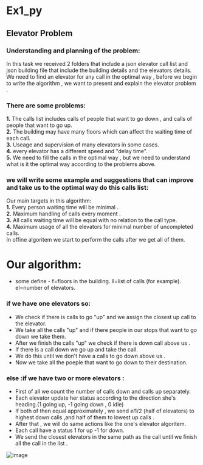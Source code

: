 # Ex1_py
## Elevator Problem
### Understanding and planning of the problem: 
In this task we received 2 folders that include a json elevator call list and json building file that include the building details and the elevators details. <br />
We need to find an elevator for any call in the optimal way , before we begin to write the algorithm , we want to present and explain the elevator problem .
### There are some problems:
**1.** The calls list includes calls of people that want to go down , and calls of people that want to go up. <br />
**2.** The building may have many floors which can affect the waiting time of each call.<br />
**3.** Useage and supervision of many elevators in some cases. <br />
**4.** every elevator has a different speed and "delay time". <br />
**5.** We need to fill the calls in the optimal way , but we need to understand what is it the optimal way according to the problems above.
### we will write some example and suggestions that can improve and take us to the optimal way do this calls list:
Our main targets in this algorithm: <br />
**1.** Every person waiting time will be minimal . <br />
**2.** Maximum handling of calls every moment . <br />
**3.** All calls waiting time will be equal with no relation to the call type. <br />
**4.** Maximum usage of all the elevators for minimal number of uncompleted calls. <br />
 In offine algoritem we start to perform the calls after we get all of them.
 # Our algorithm:
 * some define - f=floors in the building.
                 ll=list of calls (for example).
                 el=number of elevators.
 ### if we have one elevators so:
 * We check if there is calls to go "up" and we assign the closest up call to the elevator.
 * We take all the calls "up" and if there people in our stops that want to go down we take them.
 * After we finish the calls "up" we check if there is down call above us .
 * If there is a call down we go up and take the call.
 * We do this until we don't have a calls to go down above us .
 * Now we take all the poeple that want to go down to their destination.
 ### else :if we have two or more elevators :
 * First of all we count the number of calls down and calls up separately.
 * Each elevator update her status according to the direction she's heading.(1 going up, -1 going down , 0 idle)
 * If both of then equal approximately , we send *el*1/2 (half of elevators) to highest down calls ,and half of them to lowest up calls .
 * After that , we will do same actions like the one's elevator algoritem.
 * Each call have a status 1 for up -1 for down.
 * We send the closest elevators in the same path as the call until we finish all the call in the list .


![image](https://user-images.githubusercontent.com/93033782/142488509-7c506edf-ade8-4f65-b2f2-cde6cb69d74d.png)
